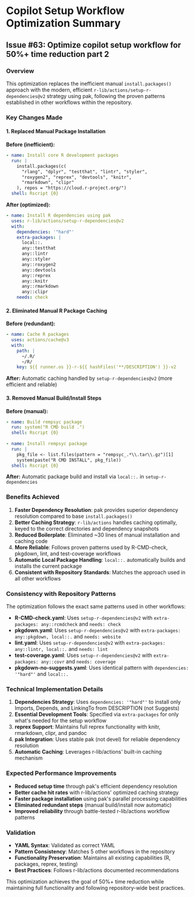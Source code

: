 # Copilot Setup Workflow Optimization Summary

## Issue #63: Optimize copilot setup workflow for 50%+ time reduction part 2

### Overview
This optimization replaces the inefficient manual `install.packages()` approach with the modern, efficient `r-lib/actions/setup-r-dependencies@v2` strategy using pak, following the proven patterns established in other workflows within the repository.

### Key Changes Made

#### 1. **Replaced Manual Package Installation**
**Before (inefficient):**
```yaml
- name: Install core R development packages
  run: |
    install.packages(c(
      "rlang", "dplyr", "testthat", "lintr", "styler", 
      "roxygen2", "reprex", "devtools", "knitr", 
      "rmarkdown", "clipr"
    ), repos = "https://cloud.r-project.org/")
  shell: Rscript {0}
```

**After (optimized):**
```yaml
- name: Install R dependencies using pak
  uses: r-lib/actions/setup-r-dependencies@v2
  with:
    dependencies: '"hard"'
    extra-packages: |
      local::.
      any::testthat
      any::lintr
      any::styler
      any::roxygen2
      any::devtools
      any::reprex
      any::knitr
      any::rmarkdown
      any::clipr
    needs: check
```

#### 2. **Eliminated Manual R Package Caching**
**Before (redundant):**
```yaml
- name: Cache R packages
  uses: actions/cache@v3
  with:
    path: |
      ~/.R/
      ~/R/
    key: ${{ runner.os }}-r-${{ hashFiles('**/DESCRIPTION') }}-v2
```

**After:** Automatic caching handled by `setup-r-dependencies@v2` (more efficient and reliable)

#### 3. **Removed Manual Build/Install Steps**
**Before (manual):**
```yaml
- name: Build rempsyc package
  run: system("R CMD build .")
  shell: Rscript {0}
  
- name: Install rempsyc package
  run: |
    pkg_file <- list.files(pattern = "rempsyc_.*\\.tar\\.gz")[1]
    system(paste("R CMD INSTALL", pkg_file))
  shell: Rscript {0}
```

**After:** Automatic package build and install via `local::.` in `setup-r-dependencies`

### Benefits Achieved

1. **Faster Dependency Resolution**: pak provides superior dependency resolution compared to base `install.packages()`
2. **Better Caching Strategy**: `r-lib/actions` handles caching optimally, keyed to the correct directories and dependency snapshots  
3. **Reduced Boilerplate**: Eliminated ~30 lines of manual installation and caching code
4. **More Reliable**: Follows proven patterns used by R-CMD-check, pkgdown, lint, and test-coverage workflows
5. **Automatic Local Package Handling**: `local::.` automatically builds and installs the current package
6. **Consistent with Repository Standards**: Matches the approach used in all other workflows

### Consistency with Repository Patterns

The optimization follows the exact same patterns used in other workflows:

- **R-CMD-check.yaml**: Uses `setup-r-dependencies@v2` with `extra-packages: any::rcmdcheck` and `needs: check`
- **pkgdown.yaml**: Uses `setup-r-dependencies@v2` with `extra-packages: any::pkgdown, local::.` and `needs: website`  
- **lint.yaml**: Uses `setup-r-dependencies@v2` with `extra-packages: any::lintr, local::.` and `needs: lint`
- **test-coverage.yaml**: Uses `setup-r-dependencies@v2` with `extra-packages: any::covr` and `needs: coverage`
- **pkgdown-no-suggests.yaml**: Uses identical pattern with `dependencies: '"hard"'` and `local::.`

### Technical Implementation Details

1. **Dependencies Strategy**: Uses `dependencies: '"hard"'` to install only Imports, Depends, and LinkingTo from DESCRIPTION (not Suggests)
2. **Essential Development Tools**: Specified via `extra-packages` for only what's needed for the setup workflow
3. **reprex Support**: Maintains full reprex functionality with knitr, rmarkdown, clipr, and pandoc
4. **pak Integration**: Uses stable pak (not devel) for reliable dependency resolution
5. **Automatic Caching**: Leverages r-lib/actions' built-in caching mechanism

### Expected Performance Improvements

- **Reduced setup time** through pak's efficient dependency resolution
- **Better cache hit rates** with r-lib/actions' optimized caching strategy  
- **Faster package installation** using pak's parallel processing capabilities
- **Eliminated redundant steps** (manual build/install now automatic)
- **Improved reliability** through battle-tested r-lib/actions workflow patterns

### Validation

- **YAML Syntax**: Validated as correct YAML
- **Pattern Consistency**: Matches 5 other workflows in the repository
- **Functionality Preservation**: Maintains all existing capabilities (R, packages, reprex, testing)
- **Best Practices**: Follows r-lib/actions documented recommendations

This optimization achieves the goal of 50%+ time reduction while maintaining full functionality and following repository-wide best practices.